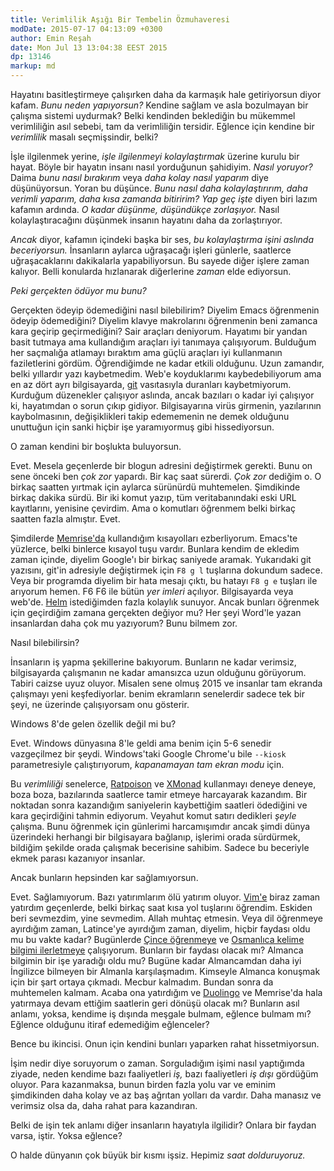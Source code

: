```yaml
---
title: Verimlilik Aşığı Bir Tembelin Özmuhaveresi
modDate: 2015-07-17 04:13:09 +0300
author: Emin Reşah
date: Mon Jul 13 13:04:38 EEST 2015 
dp: 13146 
markup: md
---
```


Hayatını basitleştirmeye çalışırken daha da karmaşık hale getiriyorsun
diyor kafam. *Bunu neden yapıyorsun?* Kendine sağlam ve asla bozulmayan bir çalışma
sistemi uydurmak? Belki kendinden beklediğin bu mükemmel verimliliğin asıl
sebebi, tam da verimliliğin tersidir. Eğlence için kendine bir
*verimlilik* masalı seçmişsindir, belki?

İşle ilgilenmek yerine, *işle ilgilenmeyi kolaylaştırmak* üzerine
kurulu bir hayat. Böyle bir hayatın insanı nasıl yorduğunun şahidiyim.
*Nasıl yoruyor?* Daima *bunu nasıl bırakırım* veya *daha kolay nasıl
yaparım* diye düşünüyorsun. Yoran bu düşünce. *Bunu nasıl daha
kolaylaştırırım, daha verimli yaparım, daha kısa zamanda bitiririm?*
*Yap geç işte* diyen biri lazım kafamın ardında. *O kadar düşünme,
düşündükçe zorlaşıyor.* Nasıl kolaylaştıracağını düşünmek
insanın hayatını daha da zorlaştırıyor.

*Ancak* diyor, kafamın içindeki başka bir ses, *bu kolaylaştırma işini
aslında beceriyorsun.* İnsanların aylarca uğraşacağı işleri günlerle,
saatlerce uğraşacaklarını dakikalarla yapabiliyorsun. Bu sayede diğer
işlere zaman kalıyor. Belli konularda hızlanarak diğerlerine *zaman* elde ediyorsun.

*Peki gerçekten ödüyor mu bunu?* 

Gerçekten ödeyip ödemediğini nasıl bilebilirim? Diyelim Emacs
öğrenmenin ödeyip ödemediğini? Diyelim klavye makrolarını öğrenmenin
beni zamanca kara geçirip geçirmediğini?  Sair araçları
deniyorum. Hayatımı bir yandan basit tutmaya ama kullandığım araçları
iyi tanımaya çalışıyorum. Bulduğum her saçmalığa atlamayı bıraktım ama
güçlü araçları iyi kullanmanın faziletlerini gördüm. Öğrendiğimde ne
kadar etkili olduğunu. Uzun zamandır, belki yıllardır yazı
kaybetmedim. Web'e koyduklarımı kaybedebiliyorum ama en az dört
ayrı bilgisayarda, [git](https://git-scm.com/) vasıtasıyla duranları
kaybetmiyorum. Kurduğum düzenekler çalışıyor aslında, ancak bazıları o
kadar iyi çalışıyor ki, hayatımdan o sorun çıkıp
gidiyor. Bilgisayarına virüs girmenin, yazılarının kaybolmasının,
değişiklikleri takip edememenin ne demek olduğunu unuttuğun için sanki
hiçbir işe yaramıyormuş gibi hissediyorsun. 

O zaman kendini bir boşlukta buluyorsun.

Evet. Mesela geçenlerde 
bir blogun adresini değiştirmek gerekti. Bunu on sene önceki ben *çok zor*
yapardı. Bir kaç saat sürerdi. *Çok zor* dediğim o. O birkaç saatten
yırtmak için aylarca sürünürdü muhtemelen. Şimdikinde birkaç dakika
sürdü. Bir iki komut yazıp, tüm veritabanındaki eski URL kayıtlarını,
yenisine çevirdim. Ama o komutları öğrenmem belki birkaç saatten fazla
almıştır. Evet.

Şimdilerde [Memrise'da](http://memrise.com) kullandığım kısayolları
ezberliyorum. Emacs'te yüzlerce, belki binlerce kısayol tuşu
vardır. Bunlara kendim de ekledim zaman içinde, diyelim Google'ı bir
birkaç saniyede aramak. Yukarıdaki git yazısını, git'in adresiyle
değiştirmek için `F8 g l` tuşlarına dokundum sadece. Veya bir programda diyelim
bir hata mesajı çıktı, bu hatayı `F8 g e` tuşları ile arıyorum
hemen. F6 F6 ile bütün *yer imleri* açılıyor. Bilgisayarda veya
web'de. [Helm](https://github.com/emacs-helm/helm) istediğimden
fazla kolaylık sunuyor. Ancak bunları öğrenmek için geçirdiğim zamana
gerçekten değiyor mu? Her şeyi Word'le yazan insanlardan daha çok mu
yazıyorum? Bunu bilmem zor.

Nasıl bilebilirsin?

İnsanların iş yapma şekillerine bakıyorum. Bunların ne kadar verimsiz,
bilgisayarda çalışmanın ne kadar amansızca uzun olduğunu
görüyorum. Tabiri caizse uyuz oluyor. Misalen sene olmuş 2015 ve
insanlar tam ekranda çalışmayı yeni keşfediyorlar. benim ekramların
senelerdir sadece tek bir şeyi, ne üzerinde çalışıyorsam onu gösterir.

Windows 8'de gelen özellik değil mi bu?

Evet. Windows dünyasına 8'le geldi ama benim için 5-6 senedir
vazgeçilmez bir şeydi. Windows'taki Google Chrome'u bile ``--kiosk``
parametresiyle çalıştırıyorum, *kapanamayan tam ekran modu*
için. 

<!-- 

Şu anki ekran görüntüm mesela, aşağıda.

.. image:: screenshot-20150715@042802.png
   :width: 600px
   :alt: Ekran Görüntüsü
-->

Bu *verimliliği* senelerce, [Ratpoison](http://www.nongnu.org/ratpoison/) ve [XMonad](http://xmonad.org/)
kullanmayı deneye deneye, boza boza, bazılarında saatlerce tamir
etmeye harcayarak kazandım. Bir noktadan sonra kazandığım saniyelerin kaybettiğim saatleri ödediğini ve
kara geçirdiğini tahmin ediyorum. Veyahut komut satırı dedikleri
*şeyle* çalışma. Bunu öğrenmek için günlerimi harcamışımdır
ancak şimdi dünya üzerindeki herhangi bir bilgisayara bağlanıp,
işlerimi orada sürdürmek, bildiğim şekilde orada çalışmak becerisine
sahibim. Sadece bu beceriyle ekmek parası kazanıyor insanlar.

Ancak bunların hepsinden kar sağlamıyorsun.

Evet. Sağlamıyorum. Bazı yatırımlarım ölü yatırım oluyor. [Vim'e](http://www.vim.org/) biraz zaman yatırdım geçenlerde, belki birkaç
saat kısa yol tuşlarını öğrendim.  Eskiden beri sevmezdim, yine
sevmedim. Allah muhtaç etmesin. Veya dil öğrenmeye ayırdığım zaman,
Latince'ye ayırdığım zaman, diyelim, hiçbir faydası oldu mu bu vakte
kadar? Bugünlerde [Çince öğrenmeye](http://www.memrise.com/course/541/hsk-level-1-introductory-mandarin-with-audio/)
ve [Osmanlıca kelime bilgimi
ilerletmeye](http://www.memrise.com/course/729518/osmanl-turkcesi-mana/)
çalışıyorum. Bunların bir faydası olacak mı?  Almanca bilgimin bir işe
yaradığı oldu mu? Bugüne kadar Almancamdan daha iyi İngilizce bilmeyen
bir Almanla karşılaşmadım. Kimseyle Almanca konuşmak için bir şart
ortaya çıkmadı. Mecbur kalmadım. Bundan sonra da muhtemelen
kalmam. Acaba ona yatırdığım ve [Duolingo](https://duolingo.com/) ve
Memrise'da hala yatırmaya devam ettiğim saatlerin geri dönüşü olacak
mı? Bunların asıl anlamı, yoksa, kendime iş dışında meşgale bulmam,
eğlence bulmam mı? Eğlence olduğunu itiraf edemediğim eğlenceler?

Bence bu ikincisi. Onun için kendini bunları yaparken rahat
hissetmiyorsun. 

İşim nedir diye soruyorum o zaman. Sorguladığım işimi nasıl
yaptığımda ziyade, neden kendime bazı faaliyetleri *iş,* bazı
faaliyetleri *iş dışı* gördüğüm oluyor. Para kazanmaksa, bunun birden
fazla yolu var ve eminim şimdikinden daha kolay ve az baş ağrıtan
yolları da vardır. Daha manasız ve verimsiz olsa da, daha rahat para
kazandıran. 

Belki de işin tek anlamı diğer insanların hayatıyla ilgilidir? Onlara
bir faydan varsa, iştir. Yoksa eğlence?

O halde dünyanın çok büyük bir kısmı işsiz. Hepimiz *saat
dolduruyoruz.*
